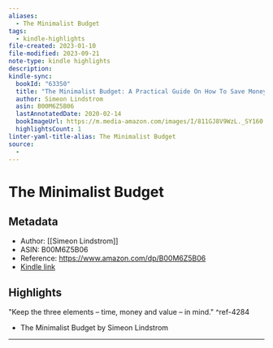 ```yaml
---
aliases:
  - The Minimalist Budget
tags:
  - kindle-highlights
file-created: 2023-01-10
file-modified: 2023-09-21
note-type: kindle highlights 
description: 
kindle-sync:
  bookId: "63350"
  title: "The Minimalist Budget: A Practical Guide On How To Save Money, Spend Less And Live More With A Minimalist Lifestyle"
  author: Simeon Lindstrom
  asin: B00M6Z5B06
  lastAnnotatedDate: 2020-02-14
  bookImageUrl: https://m.media-amazon.com/images/I/811GJ8V9WzL._SY160.jpg
  highlightsCount: 1
linter-yaml-title-alias: The Minimalist Budget
source:
  - 
---
```


# The Minimalist Budget

## Metadata

* Author: [[Simeon Lindstrom]]
* ASIN: B00M6Z5B06
* Reference: https://www.amazon.com/dp/B00M6Z5B06
* [Kindle link](kindle://book?action=open&asin=B00M6Z5B06)

## Highlights

"Keep the three elements – time, money and value – in mind." ^ref-4284

* The Minimalist Budget by Simeon
Lindstrom

---

